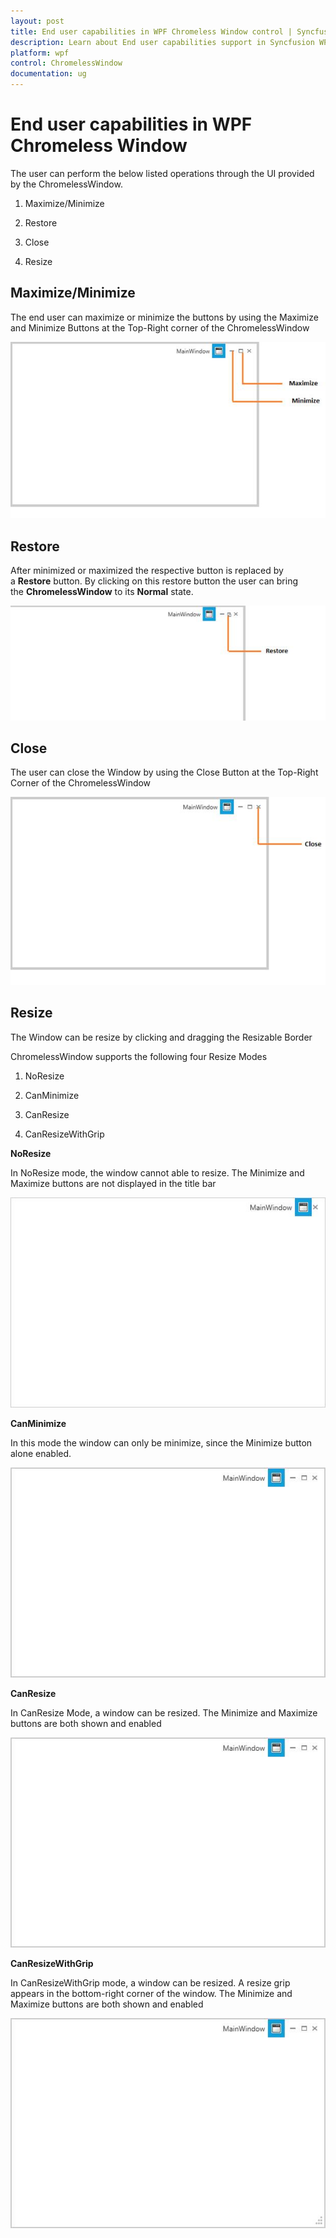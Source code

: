 ```yaml
---
layout: post
title: End user capabilities in WPF Chromeless Window control | Syncfusion
description: Learn about End user capabilities support in Syncfusion WPF Chromeless Window control and more.
platform: wpf
control: ChromelessWindow
documentation: ug
---
```

# End user capabilities in WPF Chromeless Window

The user can perform the below listed operations through the UI provided by the ChromelessWindow. 

1. Maximize/Minimize

2. Restore

3. Close

4. Resize

## Maximize/Minimize

The end user can maximize or minimize the buttons by using the Maximize and Minimize Buttons at the Top-Right corner of the ChromelessWindow

![C:/Users/Sugapriya.Mariappan/Desktop/chromelesswindow/m1.png](End-user-capabilities_images/End-user-capabilities_img1.jpeg)

## Restore

After minimized or maximized the respective button is replaced by a **Restore** button. By clicking on this restore button the user can bring the **ChromelessWindow** to its **Normal** state.

![End-user-capabilities_img2](End-user-capabilities_images/End-user-capabilities_img2.jpeg)

## Close

The user can close the Window by using the Close Button at the Top-Right Corner of the ChromelessWindow

![C:/Users/Sugapriya.Mariappan/Desktop/chromelesswindow/m3.png](End-user-capabilities_images/End-user-capabilities_img3.jpeg)

## Resize

The Window can be resize by clicking and dragging the Resizable Border

ChromelessWindow supports the following four Resize Modes

1. NoResize

2. CanMinimize

3. CanResize

4. CanResizeWithGrip

**NoResize**

In NoResize mode, the window cannot able to resize. The Minimize and Maximize buttons are not displayed in the title bar

![End-user-capabilities_img4](End-user-capabilities_images/End-user-capabilities_img4.jpeg)

**CanMinimize**

In this mode the window can only be minimize, since the Minimize button alone enabled.  

![End-user-capabilities_img5](End-user-capabilities_images/End-user-capabilities_img5.jpeg)

**CanResize**

In CanResize Mode, a window can be resized. The Minimize and Maximize buttons are both shown and enabled

![End-user-capabilities_img6](End-user-capabilities_images/End-user-capabilities_img6.jpeg)

**CanResizeWithGrip**

In CanResizeWithGrip mode, a window can be resized. A resize grip appears in the bottom-right corner of the window. The Minimize and Maximize buttons are both shown and enabled

![End-user-capabilities_img7](End-user-capabilities_images/End-user-capabilities_img7.jpeg)
